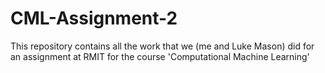 # CML-Assignment-2
This repository contains all the work that we (me and Luke Mason) did for an assignment at RMIT for the course 'Computational Machine Learning'
